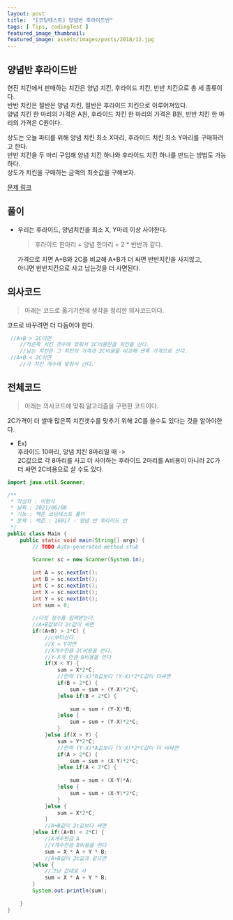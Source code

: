 ```yaml
---
layout: post
title:  "[코딩테스트] 양념반 후라이드반"
tags: [ Tips, codingTest ]
featured_image_thumbnail:
featured_image: assets/images/posts/2018/12.jpg
---
```







## 양념반 후라이드반

현진 치킨에서 판매하는 치킨은 양념 치킨, 후라이드 치킨, 반반 치킨으로 총 세 종류이다.  
 반반 치킨은 절반은 양념 치킨, 절반은 후라이드 치킨으로 이루어져있다.  
양념 치킨 한 마리의 가격은 A원, 후라이드 치킨 한 마리의 가격은 B원, 반반 치킨 한 마리의 가격은 C원이다.

상도는 오늘 파티를 위해 양념 치킨 최소 X마리, 후라이드 치킨 최소 Y마리를 구매하려고 한다.   
반반 치킨을 두 마리 구입해 양념 치킨 하나와 후라이드 치킨 하나를 만드는 방법도 가능하다.   
상도가 치킨을 구매하는 금액의 최솟값을 구해보자.  

<a href="https://www.acmicpc.net/problem/16917" target="blank">문제 링크</a>

## 풀이 
  - 우리는 후라이드, 양념치킨을 최소 X, Y마리 이상 사야한다.    
   



	> 후라이드 한마리 + 양념 한마리 = 2 * 반반과 같다.  
    
	가격으로 치면 A+B와 2C를 비교해 A+B가 더 싸면 반반치킨을 사지않고,  
  아니면 반반치킨으로 사고 남는것을 더 사면된다.  


## 의사코드

 > 아래는 코드로 옮기기전에 생각을 정리한 의사코드이다.     

  코드로 바꾸려면 더 다듬어야 한다.   

  ```java
   //A+B > 2C이면
      //적은쪽 치킨 갯수에 맞춰서 2C비용만큼 치킨을 산다.
      //남는 치킨은 그 치킨의 가격과 2C비용을 비교해 싼쪽 가격으로 산다.
   //A+B < 2C이면
      //각 치킨 개수에 맞춰서 산다.
  ```



## 전체코드
> 아래는 의사코드에 맞춰 알고리즘을 구현한 코드이다.  


2C가격이 더 쌀때 많은쪽 치킨갯수를 맞추기 위해 2C를 쓸수도 있다는 것을 알아야한다.  
- Ex)  
 후라이드 10마리, 양념 치킨 8마리일 때 ->    
 2C값으로 각 8마리를 사고 더 사야하는 후라이드 2마리를 A비용이 아니라 2C가 더 싸면 2C비용으로 살 수도 있다.   

```java
import java.util.Scanner;

/**
 * 작성자 : 이현식
 * 날짜 : 2021/06/08
 * 기능 : 백준 코딩테스트 풀이
 * 문제 : 백준 : 16917 - 양념 반 후라이드 반
 */
public class Main {
	public static void main(String[] args) {
		// TODO Auto-generated method stub
		
		Scanner sc = new Scanner(System.in);
		
		int A = sc.nextInt();
		int B = sc.nextInt();
		int C = sc.nextInt();
		int X = sc.nextInt();
		int Y = sc.nextInt();
		int sum = 0;
		
		//다섯 정수를 입력받는다.
		//A+B값보다 2c값이 싸면
		if((A+B) > 2*C) {
			//c부터산다.
			//X < Y이면
			//X개수만큼 2C비용을 쓴다.
			//Y-X개 만큼 B비용을 쓴다
			if(X < Y) {
				sum = X*2*C;
				//만약 (Y-X)*B값보다 (Y-X)*2*C값이 더싸면
				if(B > 2*C) {
					sum = sum + (Y-X)*2*C;
				}else if(B < 2*C) {
					
					sum = sum + (Y-X)*B;
				}else {
					sum = sum + (Y-X)*2*C;
				}
			}else if(X > Y) {
				sum = Y*2*C;
				//만약 (Y-X)*A값보다 (Y-X)*2*C값이 더 비싸면
				if(A > 2*C) {
					sum = sum + (X-Y)*2*C;
				}else if(A < 2*C) {
					
					sum = sum + (X-Y)*A;
				}else {
					sum = sum + (X-Y)*2*C;
				}
			}else {
				sum = X*2*C;
			}
			//A+B값이 2c값보다 싸면
		}else if((A+B) < 2*C) {
			//X개수만금 A
			//Y개수만큼 B비용을 쓴다
			sum = X * A + Y * B;
			//A+B값이 2c값과 같으면
		}else {
			//그냥 값대로 사
			sum = X * A + Y * B;
		}
		System.out.println(sum);
		
	}
}

```